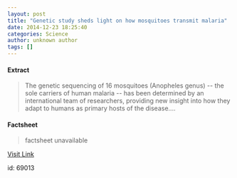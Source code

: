 ```yaml
---
layout: post
title: "Genetic study sheds light on how mosquitoes transmit malaria"
date: 2014-12-23 18:25:40
categories: Science
author: unknown author
tags: []
---
```



#### Extract
>The genetic sequencing of 16 mosquitoes (Anopheles genus) -- the sole carriers of human malaria -- has been determined by an international team of researchers, providing new insight into how they adapt to humans as primary hosts of the disease....

#### Factsheet
>factsheet unavailable

[Visit Link](http://feeds.sciencedaily.com/~r/sciencedaily/~3/hrvpEwFcNXM/141223132540.htm)

id:   69013
